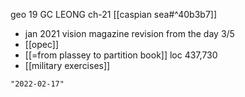 geo 19
GC LEONG ch-21
[[caspian sea#^40b3b7]]
- jan 2021 vision magazine revision from the day 3/5
- [[opec]]
- [[=from plassey to partition book]] loc 437,730
- [[military exercises]]

```query 2021-11-09 05:38
"2022-02-17"
```